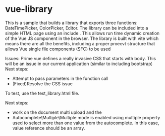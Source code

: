 # vue-library

This is a sample that builds a library that exports three functions: DateTimePicker, ColorPicker, Editor. The library can be included into 
a simple HTML page using an include <script src="dist/my-library.umd.js"></script>. This allows run time dynamic creation of the Vue JS 
component in the browser. The library is built with vite which means there are all the benefits, including a proper proecvt structure 
that allows Vue single file components (SFC) to be used

Issues: Prime vue defines a really invasive CSS that starts with body. This will be an issue in our current application (similar to including bootstrap)
Next steps: 
 - Attempt to pass parameters in the function call
 - (Fixed)Resolve the CSS issue

To test, use the test_library.html file.

Next steps: 

 - work on the document multi upload and the 
 - Autocomplete\Multiple\Multiple mode is enabled using multiple property used to select more than one value from the autocomplete. In this case, value reference should be an array.